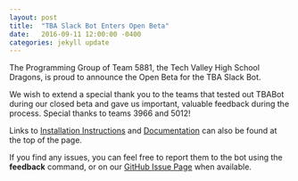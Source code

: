 ```yaml
---
layout: post
title:  "TBA Slack Bot Enters Open Beta"
date:   2016-09-11 12:00:00 -0400
categories: jekyll update
---
```

The Programming Group of Team 5881, the Tech Valley High School Dragons, is proud to announce the Open Beta for the
 TBA Slack Bot.

We wish to extend a special thank you to the teams that tested out TBABot during our closed beta and gave us
 important, valuable feedback during the process. Special thanks to teams 3966 and 5012!

Links to [Installation Instructions][install] and [Documentation][docs] can also be found at the top of the page.

If you find any issues, you can feel free to report them to the bot using the __feedback__ command, or on our
 [GitHub Issue Page][gh-issues] when available.

[install]: /install
[docs]: /docs
[gh-issues]: https://github.com/FRC5881/TBASlackBot/issues
